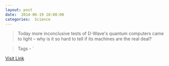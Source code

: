 ```yaml
---
layout: post
date:  2014-06-19 18:00:00 
categories:  Science   
---
```


> Today more inconclusive tests of D-Wave's quantum computers came to light &ndash; why is it so hard to tell if its machines are the real deal?

>Tags -                    `

[Visit Link](http://feeds.newscientist.com/c/749/f/10897/s/3bac9756/sc/28/l/0L0Snewscientist0N0Carticle0Cdn25760A0Ecommercial0Equantum0Ecomputer0Estill0Eawaits0Eultimate0Etest0Bhtml0Dcmpid0FRSS0QNSNS0Q20A120EGLOBAL0Qonline0Enews/story01.htm)
